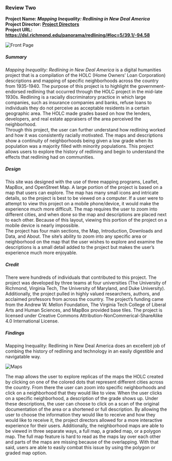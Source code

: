 ### Review Two  
**Project Name: _Mapping Inequality: Redlining in New Deal America_  
Project Director: [Project Directors](https://dsl.richmond.edu/panorama/redlining/#loc=5/39.1/-94.58&text=about)  
Project URL: [https://dsl.richmond.edu/panorama/redlining/#loc=5/39.1/-94.58 ](https://dsl.richmond.edu/panorama/redlining/#loc=5/39.1/-94.58 )**  

![Front Page](https://lsix642.github.io/Lizzie-S./images/MIfrontpage.png)  

##### Summary  
_Mapping Inequality: Redlining in New Deal America_ is a digital humanities project that is a compilation of the HOLC (Home Owners’ Loan Corporation) descriptions and mapping of specific neighborhoods across the country from 1935-1940. The purpose of this project is to highlight the government-endorsed redlining that occurred through the HOLC project in the mid-late 1930s. Redlining is a racially discriminatory practice in which large companies, such as insurance companies and banks, refuse loans to individuals they do not perceive as acceptable residents in a certain geographic area. The HOLC made grades based on how the lenders, developers, and real estate appraisers of the area perceived the neighborhood.  
Through this project, the user can further understand how redlining worked and how it was consistently racially motivated. The maps and descriptions show a continuity of neighborhoods being given a low grade when its population was a majority filled with minority populations. This project allows users to explore the history of redlining and begin to understand the effects that redlining had on communities.  
##### Design  
This site was designed with the use of three mapping programs, Leaflet, MapBox, and OpenStreet Map. A large portion of the project is based on a map that users can explore. The map has many small icons and intricate details, so the project is best to be viewed on a computer. If a user were to attempt to view this project on a mobile phone/device, it would make the experience much more difficult. The map requires the user to zoom into different cities, and when done so the map and descriptions are placed next to each other. Because of this layout, viewing this portion of the project on a mobile device is nearly impossible.  
The project has four main sections, the Map, Introduction, Downloads and Data, and About. The site’s ability to zoom into any specific area or neighborhood on the map that the user wishes to explore and examine the descriptions is a small detail added to the project but makes the user’s experience much more enjoyable.  
##### Credit  
There were hundreds of individuals that contributed to this project. The project was developed by three teams at four universities (The University of Richmond, Virginia Tech, The University of Maryland, and Duke University). Additionally, the project pulled in highly valued researchers, authors, and acclaimed professors from across the country. The project’s funding came from the Andrew W. Mellon Foundation, The Virginia Tech College of Liberal Arts and Human Sciences, and MapBox provided base tiles. The project is licensed under Creative Commons Attribution-NonCommerical-ShareAlike 4.0 International License.  
##### Findings  
Mapping Inequality: Redlining in New Deal America does an excellent job of combing the history of redlining and technology in an easily digestible and navigatable way.   

![Maps](https://lsix642.github.io/Lizzie-S./images/IM3maps.png)  

The map allows the user to explore replicas of the maps the HOLC created by clicking on one of the colored dots that represent different cities across the country. From there the user can zoom into specific neighborhoods and click on a neighborhood that they would like to view. When the user clicks on a specific neighborhood, a description of the grade shows up. Under these descriptions, the user can choose to click on a scan of the original documentation of the area or a shortened or full description. By allowing the user to choose the information they would like to receive and how they would like to receive it, the project directors allowed for a more interactive experience for their users. Additionally, the neighborhood maps are able to be viewed in three separate ways, a full map, a graded map, or a polygon map. The full map feature is hard to read as the maps lay over each other and parts of the maps are missing because of the overlapping. With that said, users are able to easily combat this issue by using the polygon or graded map option. 
